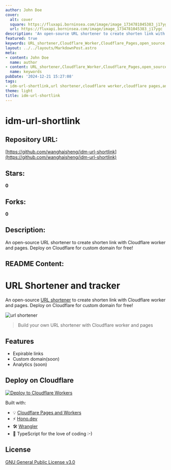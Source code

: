 ```yaml
---
author: John Doe
cover:
  alt: cover
  square: https://fluxapi.borninsea.com/image/image_1734781045383_j17ygc
  url: https://fluxapi.borninsea.com/image/image_1734781045383_j17ygc
description: 'An open-source URL shortener to create shorten link with Cloudflare worker and pages. Deploy on Cloudflare for custom domain for free!'
featured: true
keywords: URL_shortener,Cloudflare_Worker,Cloudflare_Pages,open_source,custom_domain,analytics,deploy_free
layout: ../../layouts/MarkdownPost.astro
meta:
- content: John Doe
  name: author
- content: URL_shortener,Cloudflare_Worker,Cloudflare_Pages,open_source,custom_domain,analytics,deploy_free
  name: keywords
pubDate: '2024-12-21 15:27:08'
tags:
- idm-url-shortlink,url shortener,cloudflare worker,cloudflare pages,analytics,open-source,custom domain
theme: light
title: idm-url-shortlink
---
```


# idm-url-shortlink

## Repository URL: 
[https://github.com/wanghaisheng/idm-url-shortlink](https://github.com/wanghaisheng/idm-url-shortlink)

## Stars: 
**0**

## Forks: 
**0**

## Description: 
An open-source URL shortener to create shorten link with Cloudflare worker and pages. Deploy on Cloudflare for custom domain for free!

## README Content: 
# URL Shortener and tracker

An open-source [URL shortener](https://idm.in/) to create shorten link with Cloudflare worker and pages. Deploy on Cloudflare for custom domain for free!

![url shortener](/assets/url-shortener.png)

> Build your own URL shortener with Cloudflare worker and pages

## Features
- Expirable links
- Custom domain(soon)
- Analytics (soon)

## Deploy on Cloudflare

[![Deploy to Cloudflare Workers](https://deploy.workers.cloudflare.com/button)](https://deploy.workers.cloudflare.com/?url=https://github.com/dayschedule/idm)

Built with:
- 💡 [Cloudflare Pages and Workers](https://www.cloudflare.com/)
- ⚡️ [Hono.dev](https://hono.dev/) 
- 🛠️ [Wrangler](https://github.com/cloudflare/wrangler)
- 🦾 TypeScript for the love of coding :-)

## License

[GNU General Public License v3.0](/LICENSE)

